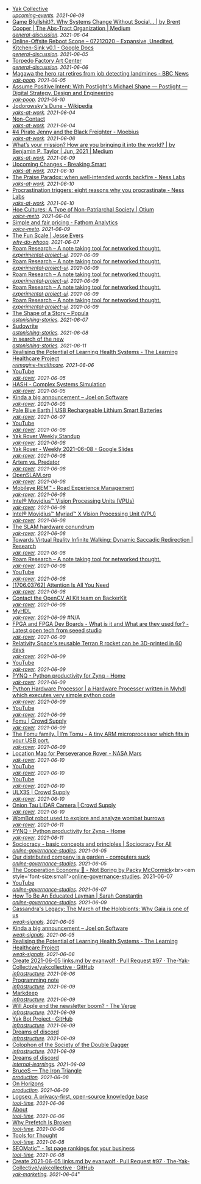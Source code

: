 * [Yak Collective](https://calendar.google.com/calendar/u/0/embed?src=o995m43173bpslmhh49nmrp5i4@group.calendar.google.com)<br><em style='font-size:small'>[upcoming-events](https://discord.com/channels/692111190851059762/808415505856594001/852013193232252969). 2021-06-09</em>
* [Game B(ullshit)?. Why Systems Change Without Social… | by Brent Cooper | 
The Abs-Tract Organization | Medium](https://medium.com/the-abs-tract-organization/game-b-ullshit-3d9294d75e23)<br><em style='font-size:small'>[general-discussion](https://discord.com/channels/692111190851059762/725542427229945877/850455059506528308). 2021-06-04</em>
* [Online-Offsite Reboot Scope – 07212020 – Expansive, Unedited, Kitchen-Sink 
v0.1 - Google Docs](https://docs.google.com/document/d/1HBu4rFymxvki0HaVPbAh5_yg69ZWsbpvZFJKn_RO6nQ/edit)<br><em style='font-size:small'>[general-discussion](https://discord.com/channels/692111190851059762/725542427229945877/850558306920431636). 2021-06-05</em>
* [Torpedo Factory Art Center](https://torpedofactory.org)<br><em style='font-size:small'>[general-discussion](https://discord.com/channels/692111190851059762/725542427229945877/851147012459855902). 2021-06-06</em>
* [Magawa the hero rat retires from job detecting landmines - BBC News](https://www.bbc.com/news/world-asia-57345703.amp)<br><em style='font-size:small'>[yak-poop](https://discord.com/channels/692111190851059762/712112363566006322/850709947758149662). 2021-06-05</em>
* [Assume Positive Intent: With Postlight's Michael Shane — Postlight — 
Digital Strategy, Design and Engineering](https://postlight.com/podcast/assume-positive-intent-with-postlights-michael-shane)<br><em style='font-size:small'>[yak-poop](https://discord.com/channels/692111190851059762/712112363566006322/852624463959031868). 2021-06-10</em>
* [Jodorowsky's Dune - Wikipedia](https://en.wikipedia.org/wiki/Jodorowsky%27s_Dune)<br><em style='font-size:small'>[yaks-at-work](https://discord.com/channels/692111190851059762/723191355991654422/850432912640704583). 2021-06-04</em>
* [Non-Contact](https://www.ribbonfarm.com/2021/06/04/non-contact/)<br><em style='font-size:small'>[yaks-at-work](https://discord.com/channels/692111190851059762/723191355991654422/850433670422724628). 2021-06-04</em>
* [#4 Pirate Jenny and the Black Freighter - Moebius](https://moebius.substack.com/p/4-pirate-jenny-and-the-black-freighter)<br><em style='font-size:small'>[yaks-at-work](https://discord.com/channels/692111190851059762/723191355991654422/851228109688012850). 2021-06-06</em>
* [What’s your mission? How are you bringing it into the world? | by Benjamin 
P. Taylor | Jun, 2021 | Medium](https://antlerboy.medium.com/whats-your-mission-how-are-you-bringing-it-into-the-world-bc07c6833bda?source=rss-97852f5a56ae------2)<br><em style='font-size:small'>[yaks-at-work](https://discord.com/channels/692111190851059762/723191355991654422/852082521264750592). 2021-06-09</em>
* [Upcoming Changes - Breaking Smart](https://breakingsmart.substack.com/p/upcoming-changes)<br><em style='font-size:small'>[yaks-at-work](https://discord.com/channels/692111190851059762/723191355991654422/852342444660883516). 2021-06-10</em>
* [The Praise Paradox: when well-​intended words backfire - Ness Labs](https://nesslabs.com/praise-paradox?utm_source=rss&utm_medium=rss&utm_campaign=praise-paradox)<br><em style='font-size:small'>[yaks-at-work](https://discord.com/channels/692111190851059762/723191355991654422/852547654859620383). 2021-06-10</em>
* [Procrastination triggers: eight reasons why you procrastinate - Ness Labs](https://nesslabs.com/procrastination-triggers?utm_source=rss&utm_medium=rss&utm_campaign=procrastination-triggers)<br><em style='font-size:small'>[yaks-at-work](https://discord.com/channels/692111190851059762/723191355991654422/852570141279125534). 2021-06-10</em>
* [Hoe Cultures: A Type of Non-Patriarchal Society | Otium](https://srconstantin.wordpress.com/2017/09/13/hoe-cultures-a-type-of-non-patriarchal-society/)<br><em style='font-size:small'>[voice-meta](https://discord.com/channels/692111190851059762/698566364595486720/850397358176600186). 2021-06-04</em>
* [Simple and fair pricing - Fathom Analytics](https://usefathom.com/pricing)<br><em style='font-size:small'>[voice-meta](https://discord.com/channels/692111190851059762/698566364595486720/852199388942958602). 2021-06-09</em>
* [The Fun Scale | Jesse Evers](https://jesseevers.com/fun/)<br><em style='font-size:small'>[why-do-whoop](https://discord.com/channels/692111190851059762/809318532990500865/851559238274908232). 2021-06-07</em>
* [Roam Research – A note taking tool for networked thought.](https://roamresearch.com/)<br><em style='font-size:small'>[experimental-project-ui](https://discord.com/channels/692111190851059762/809056759812587520/852013194536288307). 2021-06-09</em>
* [Roam Research – A note taking tool for networked thought.](https://roamresearch.com/)<br><em style='font-size:small'>[experimental-project-ui](https://discord.com/channels/692111190851059762/809056759812587520/852013284050993213). 2021-06-09</em>
* [Roam Research – A note taking tool for networked thought.](https://roamresearch.com/)<br><em style='font-size:small'>[experimental-project-ui](https://discord.com/channels/692111190851059762/809056759812587520/852013290028269578). 2021-06-09</em>
* [Roam Research – A note taking tool for networked thought.](https://roamresearch.com/)<br><em style='font-size:small'>[experimental-project-ui](https://discord.com/channels/692111190851059762/809056759812587520/852013301041725493). 2021-06-09</em>
* [Roam Research – A note taking tool for networked thought.](https://roamresearch.com/)<br><em style='font-size:small'>[experimental-project-ui](https://discord.com/channels/692111190851059762/809056759812587520/852013306721861652). 2021-06-09</em>
* [The Shape of a Story – Popula](https://popula.com/2020/11/17/the-shape-of-a-story/)<br><em style='font-size:small'>[astonishing-stories](https://discord.com/channels/692111190851059762/709768319108120636/851543465775071313). 2021-06-07</em>
* [Sudowrite](https://www.sudowrite.com/)<br><em style='font-size:small'>[astonishing-stories](https://discord.com/channels/692111190851059762/709768319108120636/851919862343139348). 2021-06-08</em>
* [In search of the new](https://society.robinsloan.com/archive/in-search-of-the-new/)<br><em style='font-size:small'>[astonishing-stories](https://discord.com/channels/692111190851059762/709768319108120636/852703114053681172). 2021-06-11</em>
* [Realising the Potential of Learning Health Systems - The Learning 
Healthcare Project](https://learninghealthcareproject.org/realising-the-potential-of-learning-health-systems/)<br><em style='font-size:small'>[reimagine-healthcare](https://discord.com/channels/692111190851059762/781218832973824020/851059382962749441). 2021-06-06</em>
* [YouTube](https://youtu.be/OE0_-g7YV1M)<br><em style='font-size:small'>[yak-rover](https://discord.com/channels/692111190851059762/779070653122084864/850616478687821844). 2021-06-05</em>
* [HASH - Complex Systems Simulation](https://hash.ai/)<br><em style='font-size:small'>[yak-rover](https://discord.com/channels/692111190851059762/779070653122084864/850724639952994345). 2021-06-05</em>
* [Kinda a big announcement – Joel on Software](https://www.joelonsoftware.com/2021/06/02/kinda-a-big-announcement/)<br><em style='font-size:small'>[yak-rover](https://discord.com/channels/692111190851059762/779070653122084864/850778642833080390). 2021-06-05</em>
* [Pale Blue Earth | USB Rechargeable Lithium Smart Batteries](https://paleblueearth.com/)<br><em style='font-size:small'>[yak-rover](https://discord.com/channels/692111190851059762/779070653122084864/851610339186704394). 2021-06-07</em>
* [YouTube](https://youtu.be/NOZZMsMAGh0)<br><em style='font-size:small'>[yak-rover](https://discord.com/channels/692111190851059762/779070653122084864/851680596232634398). 2021-06-08</em>
* [Yak Rover Weekly Standup](https://docs.google.com/forms/d/e/1FAIpQLSfl01O61dgzQ6qG0VXbvC9daLhFNnNLaTwezRRUTm-mxh_yLw/viewform)<br><em style='font-size:small'>[yak-rover](https://discord.com/channels/692111190851059762/779070653122084864/851681281615462400). 2021-06-08</em>
* [Yak Rover - Weekly 2021-06-08 - Google Slides](https://docs.google.com/presentation/d/1cM6-KweIYGPF-lW0d8lOEmhzV43tiL6MrEiZMQMFtlg/edit?usp=sharing)<br><em style='font-size:small'>[yak-rover](https://discord.com/channels/692111190851059762/779070653122084864/851683662118387742). 2021-06-08</em>
* [Artem vs. Predator](https://www.ribbonfarm.com/2016/05/12/artem-vs-predator/)<br><em style='font-size:small'>[yak-rover](https://discord.com/channels/692111190851059762/779070653122084864/851684850258935859). 2021-06-08</em>
* [OpenSLAM.org](https://openslam-org.github.io)<br><em style='font-size:small'>[yak-rover](https://discord.com/channels/692111190851059762/779070653122084864/851687707347910706). 2021-06-08</em>
* [Mobileye REM™ - Road Experience Management](https://www.mobileye.com/our-technology/rem/)<br><em style='font-size:small'>[yak-rover](https://discord.com/channels/692111190851059762/779070653122084864/851688361588162581). 2021-06-08</em>
* [Intel® Movidius™ Vision Processing Units (VPUs)](https://www.intel.com/content/www/us/en/products/details/processors/movidius-vpu.html)<br><em style='font-size:small'>[yak-rover](https://discord.com/channels/692111190851059762/779070653122084864/851689161801859082). 2021-06-08</em>
* [Intel® Movidius™ Myriad™ X Vision Processing Unit (VPU)](https://www.intel.com/content/www/us/en/products/details/processors/movidius-vpu/movidius-myriad-x.html)<br><em style='font-size:small'>[yak-rover](https://discord.com/channels/692111190851059762/779070653122084864/851691745917927444). 2021-06-08</em>
* [The SLAM hardware conundrum](https://blog.slamcore.com/the-slam-hardware-conundrum)<br><em style='font-size:small'>[yak-rover](https://discord.com/channels/692111190851059762/779070653122084864/851694874180845598). 2021-06-08</em>
* [Towards Virtual Reality Infinite Walking: Dynamic Saccadic Redirection | 
Research](https://research.nvidia.com/publication/2018-08_Towards-Virtual-Reality)<br><em style='font-size:small'>[yak-rover](https://discord.com/channels/692111190851059762/779070653122084864/851703071470125056). 2021-06-08</em>
* [Roam Research – A note taking tool for networked thought.](https://roamresearch.com/)<br><em style='font-size:small'>[yak-rover](https://discord.com/channels/692111190851059762/779070653122084864/851705403062222849). 2021-06-08</em>
* [YouTube](https://www.youtube.com/watch?v=NHRtlXDOqOU)<br><em style='font-size:small'>[yak-rover](https://discord.com/channels/692111190851059762/779070653122084864/851707563740758036). 2021-06-08</em>
* [[1706.03762] Attention Is All You Need](https://arxiv.org/abs/1706.03762)<br><em style='font-size:small'>[yak-rover](https://discord.com/channels/692111190851059762/779070653122084864/851707758435631136). 2021-06-08</em>
* [Contact the OpenCV AI Kit team on BackerKit](https://opencv-ai-kit.backerkit.com/faq)<br><em style='font-size:small'>[yak-rover](https://discord.com/channels/692111190851059762/779070653122084864/851726776332845056). 2021-06-08</em>
* [MyHDL](http://www.myhdl.org/)<br><em style='font-size:small'>[yak-rover](https://discord.com/channels/692111190851059762/779070653122084864/852107386596229160). 2021-06-09</em>
#N/A
* [FPGA and FPGA Dev Boards - What is it and What are they used for? - Latest 
open tech from seeed studio](https://www.seeedstudio.com/blog/2019/10/29/fpga-what-is-it-and-what-are-they-used-for/)<br><em style='font-size:small'>[yak-rover](https://discord.com/channels/692111190851059762/779070653122084864/852110959945318422). 2021-06-09</em>
* [Relativity Space's reusable Terran R rocket can be 3D-printed in 60 days](https://newatlas.com/space/relativity-spaces-terran-r-rocket-3d-printed/)<br><em style='font-size:small'>[yak-rover](https://discord.com/channels/692111190851059762/779070653122084864/852112137710469162). 2021-06-09</em>
* [YouTube](https://www.youtube.com/watch?v=WtzEbtrQivc)<br><em style='font-size:small'>[yak-rover](https://discord.com/channels/692111190851059762/779070653122084864/852114670676344893). 2021-06-09</em>
* [PYNQ - Python productivity for Zynq - Home](http://www.pynq.io/)<br><em style='font-size:small'>[yak-rover](https://discord.com/channels/692111190851059762/779070653122084864/852115121382621204). 2021-06-09</em>
* [Python Hardware Processor | a Hardware Processer written in Myhdl which 
executes very simple python code](https://pycpu.wordpress.com/)<br><em style='font-size:small'>[yak-rover](https://discord.com/channels/692111190851059762/779070653122084864/852118939374321704). 2021-06-09</em>
* [YouTube](https://www.youtube.com/watch?v=Cs3Gz91Xw5c)<br><em style='font-size:small'>[yak-rover](https://discord.com/channels/692111190851059762/779070653122084864/852189443921543218). 2021-06-09</em>
* [Fomu | Crowd Supply](https://www.crowdsupply.com/sutajio-kosagi/fomu)<br><em style='font-size:small'>[yak-rover](https://discord.com/channels/692111190851059762/779070653122084864/852197374486642708). 2021-06-09</em>
* [The Fomu family. | I’m Tomu - A tiny ARM microprocessor which fits in your 
USB port.](https://tomu.im/)<br><em style='font-size:small'>[yak-rover](https://discord.com/channels/692111190851059762/779070653122084864/852199614219157544). 2021-06-09</em>
* [Location Map for Perseverance Rover - NASA Mars](https://mars.nasa.gov/mars2020/mission/where-is-the-rover/)<br><em style='font-size:small'>[yak-rover](https://discord.com/channels/692111190851059762/779070653122084864/852418371579281409). 2021-06-10</em>
* [YouTube](https://www.youtube.com/watch?v=UxABxSADZ6U)<br><em style='font-size:small'>[yak-rover](https://discord.com/channels/692111190851059762/779070653122084864/852530902135472209). 2021-06-10</em>
* [YouTube](https://www.youtube.com/watch?v=UoTwTEP0r7M)<br><em style='font-size:small'>[yak-rover](https://discord.com/channels/692111190851059762/779070653122084864/852532336158965780). 2021-06-10</em>
* [ULX3S | Crowd Supply](https://www.crowdsupply.com/radiona/ulx3s)<br><em style='font-size:small'>[yak-rover](https://discord.com/channels/692111190851059762/779070653122084864/852617238287876106). 2021-06-10</em>
* [Onion Tau LiDAR Camera | Crowd Supply](https://www.crowdsupply.com/onion/tau-lidar-camera)<br><em style='font-size:small'>[yak-rover](https://discord.com/channels/692111190851059762/779070653122084864/852667243779457075). 2021-06-10</em>
* [WomBot robot used to explore and analyze wombat burrows](https://newatlas.com/robotics/wombot-robot-wombat-burrows)<br><em style='font-size:small'>[yak-rover](https://discord.com/channels/692111190851059762/779070653122084864/852861483612241970). 2021-06-11</em>
* [PYNQ - Python productivity for Zynq - Home](http://www.pynq.io/)<br><em style='font-size:small'>[yak-rover](https://discord.com/channels/692111190851059762/779070653122084864/852921058863611964). 2021-06-11</em>
* [Sociocracy - basic concepts and principles | Sociocracy For All](https://www.sociocracyforall.org/sociocracy/)<br><em style='font-size:small'>[online-governance-studies](https://discord.com/channels/692111190851059762/709454740614021121/850827976756428871). 2021-06-05</em>
* [Our distributed company is a garden - computers suck](https://sanctucompu.substack.com/p/distributed)<br><em style='font-size:small'>[online-governance-studies](https://discord.com/channels/692111190851059762/709454740614021121/850828330386325546). 2021-06-05</em>
* [The Cooperation Economy 🤝 - Not Boring by Packy McCormick](https://www.notboring.co/p/the-cooperation-economy-?)<br><em style='font-size:small'>[online-governance-studies](https://discord.com/channels/692111190851059762/709454740614021121/851504246061793362). 2021-06-07</em>
* [YouTube](https://youtu.be/4gyKDCOwdC0)<br><em style='font-size:small'>[online-governance-studies](https://discord.com/channels/692111190851059762/709454740614021121/851561836268355665). 2021-06-07</em>
* [How To Be An Educated Layman | Sarah Constantin](https://srconstantin.github.io/2021/06/09/Educated-Layman.html)<br><em style='font-size:small'>[online-governance-studies](https://discord.com/channels/692111190851059762/709454740614021121/852285633556774982). 2021-06-09</em>
* [ Cassandra's Legacy: The March of the Holobionts: Why Gaia is one of us](https://cassandralegacy.blogspot.com/2020/03/the-march-of-holobionts-why-gaia-is-one.html)<br><em style='font-size:small'>[weak-signals](https://discord.com/channels/692111190851059762/706606552819433482/850646617568444426). 2021-06-05</em>
* [Kinda a big announcement – Joel on Software](https://www.joelonsoftware.com/2021/06/02/kinda-a-big-announcement/)<br><em style='font-size:small'>[weak-signals](https://discord.com/channels/692111190851059762/706606552819433482/850777963665686559). 2021-06-05</em>
* [Realising the Potential of Learning Health Systems - The Learning 
Healthcare Project](https://learninghealthcareproject.org/realising-the-potential-of-learning-health-systems/)<br><em style='font-size:small'>[weak-signals](https://discord.com/channels/692111190851059762/706606552819433482/851049541536317490). 2021-06-06</em>
* [Create 2021-06-05 links.md by evanwolf · Pull Request #97 · 
The-Yak-Collective/yakcollective · GitHub](https://github.com/The-Yak-Collective/yakcollective/pull/97)<br><em style='font-size:small'>[infrastructure](https://discord.com/channels/692111190851059762/704369362315772044/850958878597709905). 2021-06-06</em>
* [Programming note](https://www.robinsloan.com/notes/society-advisory/)<br><em style='font-size:small'>[infrastructure](https://discord.com/channels/692111190851059762/704369362315772044/852191953931731015). 2021-06-09</em>
* [Markdeep](https://casual-effects.com/markdeep/)<br><em style='font-size:small'>[infrastructure](https://discord.com/channels/692111190851059762/704369362315772044/852192783102902333). 2021-06-09</em>
* [Will Apple end the newsletter boom? - The Verge](https://www.theverge.com/2021/6/8/22525195/apple-mail-protection-privacy-pixel-tracking-newsletters-substack)<br><em style='font-size:small'>[infrastructure](https://discord.com/channels/692111190851059762/704369362315772044/852263980310724608). 2021-06-09</em>
* [Yak Bot Project · GitHub](https://github.com/The-Yak-Collective/yakcollective/projects/1)<br><em style='font-size:small'>[infrastructure](https://discord.com/channels/692111190851059762/704369362315772044/852280143242199081). 2021-06-09</em>
* [Dreams of discord](https://society.robinsloan.com/archive/dreams-of-discord/)<br><em style='font-size:small'>[infrastructure](https://discord.com/channels/692111190851059762/704369362315772044/852291028089962497). 2021-06-09</em>
* [Colophon of the Society of the Double Dagger](https://society.robinsloan.com/archive/colophon/)<br><em style='font-size:small'>[infrastructure](https://discord.com/channels/692111190851059762/704369362315772044/852291230607999016). 2021-06-09</em>
* [Dreams of discord](https://society.robinsloan.com/archive/dreams-of-discord/)<br><em style='font-size:small'>[internal-learnings](https://discord.com/channels/692111190851059762/706605168854171709/852290841754206258). 2021-06-09</em>
* [BruceS — The Iron Triangle ](https://brucesterling.tumblr.com/post/653439381032615936)<br><em style='font-size:small'>[production](https://discord.com/channels/692111190851059762/739204942417494047/851903875900637205). 2021-06-08</em>
* [On Horizons](https://www.yakcollective.org/projects/future-frontiers/01-philosophy-01-on-horizons-01/)<br><em style='font-size:small'>[production](https://discord.com/channels/692111190851059762/739204942417494047/852181271987355678). 2021-06-09</em>
* [Logseq: A privacy-first, open-source knowledge base](https://logseq.com)<br><em style='font-size:small'>[tool-time](https://discord.com/channels/692111190851059762/692448025372655656/851047870990647296). 2021-06-06</em>
* [About](https://logseq.com/blog/about)<br><em style='font-size:small'>[tool-time](https://discord.com/channels/692111190851059762/692448025372655656/851048405622587392). 2021-06-06</em>
* [Why Prefetch Is Broken](https://www.jefftk.com/p/why-prefetch-is-broken)<br><em style='font-size:small'>[tool-time](https://discord.com/channels/692111190851059762/692448025372655656/851184338531385424). 2021-06-06</em>
* [Tools for Thought](https://www.forthought.tools/)<br><em style='font-size:small'>[tool-time](https://discord.com/channels/692111190851059762/692448025372655656/851788180864630855). 2021-06-08</em>
* [SEOMatic™ - 1st page rankings for your business](https://seomatic.com)<br><em style='font-size:small'>[tool-time](https://discord.com/channels/692111190851059762/692448025372655656/851790163398885457). 2021-06-08</em>
* [Create 2021-06-05 links.md by evanwolf · Pull Request #97 · 
The-Yak-Collective/yakcollective · GitHub](https://github.com/The-Yak-Collective/yakcollective/pull/97)<br><em style='font-size:small'>[yak-marketing](https://discord.com/channels/692111190851059762/756113566452678707/850517112853233675). 2021-06-04</em>"
